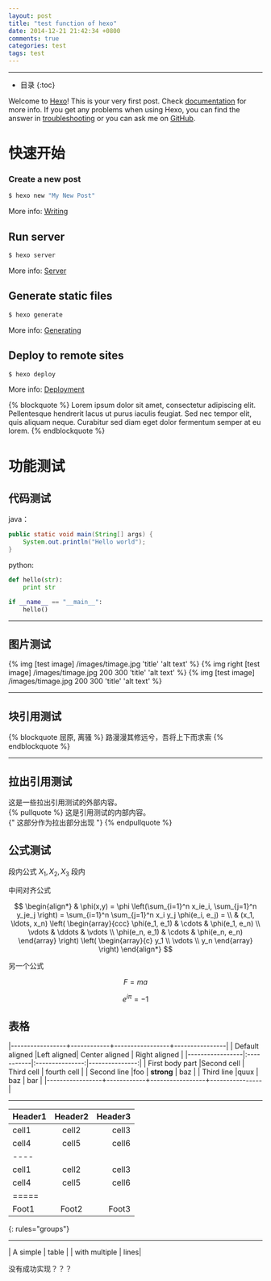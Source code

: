 ```yaml
---
layout: post
title: "test function of hexo"
date: 2014-12-21 21:42:34 +0800
comments: true
categories: test
tags: test
---
```


***  
* 目录
{:toc}

<!-- more -->

Welcome to [Hexo](http://hexo.io/)! This is your very first post. Check [documentation](http://hexo.io/docs/) for more info. If you get any problems when using Hexo, you can find the answer in [troubleshooting](http://hexo.io/docs/troubleshooting.html) or you can ask me on [GitHub](https://github.com/hexojs/hexo/issues).

<!-- more -->
# 快速开始

### Create a new post

``` bash
$ hexo new "My New Post"
```

More info: [Writing](http://hexo.io/docs/writing.html)

## Run server

``` bash
$ hexo server
```

More info: [Server](http://hexo.io/docs/server.html)

## Generate static files

``` bash
$ hexo generate
```

More info: [Generating](http://hexo.io/docs/generating.html)

## Deploy to remote sites

``` bash
$ hexo deploy
```

More info: [Deployment](http://hexo.io/docs/deployment.html)

{% blockquote %}
Lorem ipsum dolor sit amet, consectetur adipiscing elit. Pellentesque hendrerit lacus ut purus iaculis feugiat. Sed nec tempor elit, quis aliquam neque. Curabitur sed diam eget dolor fermentum semper at eu lorem.
{% endblockquote %}

# 功能测试

## 代码测试
java：

``` java java test code
public static void main(String[] args) {
    System.out.println("Hello world");
}
```

python:

``` python python test code
def hello(str):
    print str

if __name__ == "__main__":
    hello()
```

***

## 图片测试

{% img [test image] /images/timage.jpg 'title' 'alt text' %}
{% img right [test image] /images/timage.jpg 200 300 'title' 'alt text' %}
{% img [test image] /images/timage.jpg 200 300 'title' 'alt text' %}

***

## 块引用测试

{% blockquote 屈原, 离骚 %}
路漫漫其修远兮，吾将上下而求索
{% endblockquote %}

***

## 拉出引用测试

这是一些拉出引用测试的外部内容。  
{% pullquote %}
这是引用测试的内部内容。  
{" 这部分作为拉出部分出现 "}
{% endpullquote %}

## 公式测试

段内公式 $X_1, X_2, X_3$ 段内

中间对齐公式

$$
\begin{align*}
  & \phi(x,y) = \phi \left(\sum_{i=1}^n x_ie_i, \sum_{j=1}^n y_je_j \right)
  = \sum_{i=1}^n \sum_{j=1}^n x_i y_j \phi(e_i, e_j) = \\
  & (x_1, \ldots, x_n) \left( \begin{array}{ccc}
      \phi(e_1, e_1) & \cdots & \phi(e_1, e_n) \\
      \vdots & \ddots & \vdots \\
      \phi(e_n, e_1) & \cdots & \phi(e_n, e_n)
    \end{array} \right)
  \left( \begin{array}{c}
      y_1 \\
      \vdots \\
      y_n
    \end{array} \right)
\end{align*}
$$

另一个公式

$$F=ma$$

$$e^{i\pi} = -1$$

## 表格

|-----------------+------------+-----------------+----------------|
| Default aligned |Left aligned| Center aligned  | Right aligned  |
|-----------------|:-----------|:---------------:|---------------:|
| First body part |Second cell | Third cell      | fourth cell    |
| Second line     |foo         | **strong**      | baz            |
| Third line      |quux        | baz             | bar            |
|-----------------+------------+-----------------+----------------|


***

| Header1 | Header2 | Header3 |
|:--------|:-------:|--------:|
| cell1   | cell2   | cell3   |
| cell4   | cell5   | cell6   |
|----
| cell1   | cell2   | cell3   |
| cell4   | cell5   | cell6   |
|=====
| Foot1   | Foot2   | Foot3
{: rules="groups"}

***

| A simple | table |
| with multiple | lines|

没有成功实现？？？
